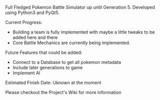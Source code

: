 Full Fledged Pokemon Battle Simulator up until Generation 5.
Developed using Python3 and PyQt5.

Current Progress:
- Building a team is fully implemented with maybe a little tweaks to be added here and there
- Core Battle Mechanics are currently being implemented.


Future Features that could be added:
- Connect to a Database to get all pokemon metadata
- Include later generations to game
- Implement AI

Estimated Finish Date: Uknown at the moment

Please checkout the Project's Wiki for more information

